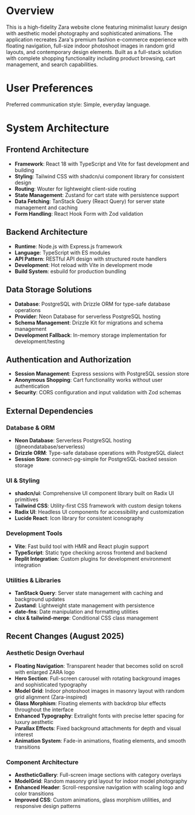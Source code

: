 # Overview

This is a high-fidelity Zara website clone featuring minimalist luxury design with aesthetic model photography and sophisticated animations. The application recreates Zara's premium fashion e-commerce experience with floating navigation, full-size indoor photoshoot images in random grid layouts, and contemporary design elements. Built as a full-stack solution with complete shopping functionality including product browsing, cart management, and search capabilities.

# User Preferences

Preferred communication style: Simple, everyday language.

# System Architecture

## Frontend Architecture
- **Framework**: React 18 with TypeScript and Vite for fast development and building
- **Styling**: Tailwind CSS with shadcn/ui component library for consistent design
- **Routing**: Wouter for lightweight client-side routing
- **State Management**: Zustand for cart state with persistence support
- **Data Fetching**: TanStack Query (React Query) for server state management and caching
- **Form Handling**: React Hook Form with Zod validation

## Backend Architecture
- **Runtime**: Node.js with Express.js framework
- **Language**: TypeScript with ES modules
- **API Pattern**: RESTful API design with structured route handlers
- **Development**: Hot reload with Vite in development mode
- **Build System**: esbuild for production bundling

## Data Storage Solutions
- **Database**: PostgreSQL with Drizzle ORM for type-safe database operations
- **Provider**: Neon Database for serverless PostgreSQL hosting
- **Schema Management**: Drizzle Kit for migrations and schema management
- **Development Fallback**: In-memory storage implementation for development/testing

## Authentication and Authorization
- **Session Management**: Express sessions with PostgreSQL session store
- **Anonymous Shopping**: Cart functionality works without user authentication
- **Security**: CORS configuration and input validation with Zod schemas

## External Dependencies

### Database & ORM
- **Neon Database**: Serverless PostgreSQL hosting (@neondatabase/serverless)
- **Drizzle ORM**: Type-safe database operations with PostgreSQL dialect
- **Session Store**: connect-pg-simple for PostgreSQL-backed session storage

### UI & Styling
- **shadcn/ui**: Comprehensive UI component library built on Radix UI primitives
- **Tailwind CSS**: Utility-first CSS framework with custom design tokens
- **Radix UI**: Headless UI components for accessibility and customization
- **Lucide React**: Icon library for consistent iconography

### Development Tools
- **Vite**: Fast build tool with HMR and React plugin support
- **TypeScript**: Static type checking across frontend and backend
- **Replit Integration**: Custom plugins for development environment integration

### Utilities & Libraries
- **TanStack Query**: Server state management with caching and background updates
- **Zustand**: Lightweight state management with persistence
- **date-fns**: Date manipulation and formatting utilities
- **clsx & tailwind-merge**: Conditional CSS class management

## Recent Changes (August 2025)

### Aesthetic Design Overhaul
- **Floating Navigation**: Transparent header that becomes solid on scroll with enlarged ZARA logo
- **Hero Section**: Full-screen carousel with rotating background images and sophisticated typography
- **Model Grid**: Indoor photoshoot images in masonry layout with random grid alignment (Zara-inspired)
- **Glass Morphism**: Floating elements with backdrop blur effects throughout the interface
- **Enhanced Typography**: Extralight fonts with precise letter spacing for luxury aesthetic
- **Parallax Effects**: Fixed background attachments for depth and visual interest
- **Animation System**: Fade-in animations, floating elements, and smooth transitions

### Component Architecture
- **AestheticGallery**: Full-screen image sections with category overlays
- **ModelGrid**: Random masonry grid layout for indoor model photography
- **Enhanced Header**: Scroll-responsive navigation with scaling logo and color transitions
- **Improved CSS**: Custom animations, glass morphism utilities, and responsive design patterns